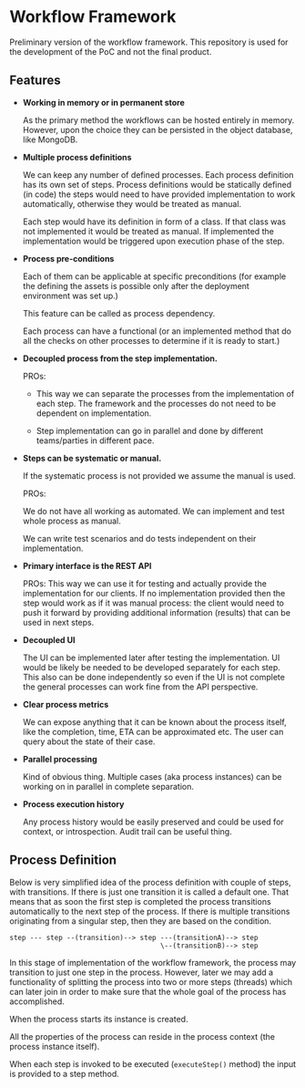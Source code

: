 # Workflow Framework

Preliminary version of the workflow framework. This repository is used for the development of the PoC and not the final
product.

## Features

* **Working in memory or in permanent store**

  As the primary method the workflows can be hosted entirely in memory. However, upon the choice they can be persisted in the object database, like MongoDB. 


* **Multiple process definitions**

  We can keep any number of defined processes. Each process definition has its own set of steps.
  Process definitions would be statically defined (in code) the steps would need to have provided implementation to work
  automatically, otherwise they would be treated as manual.

  Each step would have its definition in form of a class. If that class was not implemented it would be treated as
  manual. If implemented the implementation would be triggered upon execution phase of the step.


* **Process pre-conditions**

  Each of them can be applicable at specific preconditions (for example the defining the assets is possible only after
  the deployment environment was set up.)

  This feature can be called as process dependency.

  Each process can have a functional (or an implemented method that do all the checks on other processes to determine if
  it is ready to start.)


* **Decoupled process from the step implementation.**

  PROs:

    * This way we can separate the processes from the implementation of each step. The framework and the processes
      do not need to be dependent on implementation.

    * Step implementation can go in parallel and done by different teams/parties in different pace.


* **Steps can be systematic or manual.**

  If the systematic process is not provided we assume the manual is used.

  PROs:

  We do not have all working as automated. We can implement and test whole process as manual.

  We can write test scenarios and do tests independent on their implementation.


* **Primary interface is the REST API**

  PROs: This way we can use it for testing and actually provide the implementation for our clients. If no implementation
  provided then the step would work as if it was manual process: the client would need to push it forward by providing
  additional information (results) that can be used in next steps.


* **Decoupled UI**

  The UI can be implemented later after testing the implementation. UI would be likely be needed to be developed
  separately for each step. This also can be done independently so even if the UI is not complete the general processes
  can work fine from the API perspective.


* **Clear process metrics**

  We can expose anything that it can be known about the process itself, like the completion, time, ETA can be
  approximated etc. The user can query about the state of their case.


* **Parallel processing**

  Kind of obvious thing. Multiple cases (aka process instances) can be working on in parallel in complete separation.


* **Process execution history**

  Any process history would be easily preserved and could be used for context, or introspection. Audit trail can be
  useful thing.

## Process Definition

Below is very simplified idea of the process definition with couple of steps, with transitions. 
If there is just one transition it is called a default one. That means that as soon the first step is completed the process 
transitions automatically to the next step of the process.
If there is multiple transitions originating from a singular step, then they are based on the condition.

```text
step --- step --(transition)--> step ---(transitionA)--> step 
                                     \--(transitionB)--> step
```

In this stage of implementation of the workflow framework, the process may transition to just one step in the process. However, later we may add a functionality of splitting the
process into two or more steps (threads) which can later join in order to make sure that the whole goal of the process has accomplished.

When the process starts its instance is created.

All the properties of the process can reside in the process context (the process instance itself).

When each step is invoked to be executed (`executeStep()` method) the input is provided to a step method.

